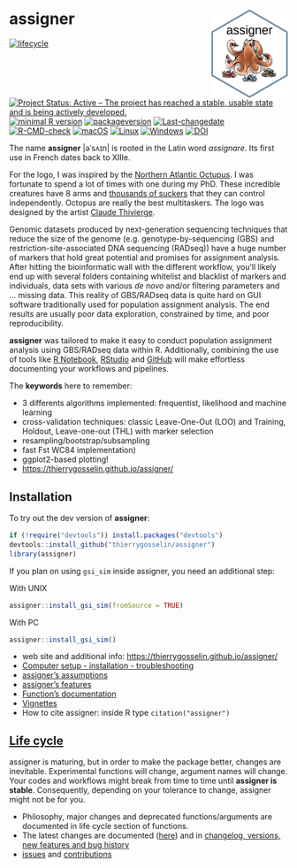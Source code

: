 
# assigner <a href='http://thierrygosselin.github.io/assigner/'><img src='man/figures/logo.png' align="right" height="160" /></a>

<!-- badges: start -->

[![lifecycle](https://img.shields.io/badge/lifecycle-maturing-blue.svg)](https://tidyverse.org/lifecycle/#maturing)
[![Project Status: Active – The project has reached a stable, usable
state and is being actively
developed.](http://www.repostatus.org/badges/latest/active.svg)](http://www.repostatus.org/#active)
[![minimal R
version](https://img.shields.io/badge/R%3E%3D-4.1.0-6666ff.svg)](https://cran.r-project.org/)
[![packageversion](https://img.shields.io/badge/Package%20version-0.7.0-orange.svg)](commits/master)
[![Last-changedate](https://img.shields.io/badge/last%20change-2025--07--01-brightgreen.svg)](/commits/master)
[![R-CMD-check](https://github.com/thierrygosselin/assigner/workflows/R-CMD-check/badge.svg)](https://github.com/thierrygosselin/assigner/actions)
[![macOS](https://github.com/thierrygosselin/assigner/workflows/macOS-latest%20(release)/badge.svg)](https://github.com/thierrygosselin/assigner/actions?workflow=macOS-latest%20(release))
[![Linux](https://github.com/thierrygosselin/assigner/workflows/check-linux//badge.svg)](https://github.com/thierrygosselin/assigner/actions?workflow=check-linux)
[![Windows](https://github.com/thierrygosselin/assigner/workflows/R-CMD-check/badge.svg)](https://github.com/thierrygosselin/assigner/actions?workflow=check-windows)
[![DOI](https://zenodo.org/badge/14548/thierrygosselin/assigner.svg)](https://zenodo.org/badge/latestdoi/14548/thierrygosselin/assigner)
<!-- badges: end -->

The name **assigner** \|əˈsʌɪn\| is rooted in the Latin word
*assignare*. Its first use in French dates back to XIIIe.

For the logo, I was inspired by the [Northern Atlantic
Octupus](https://500px.com/photo/3885192/nature-a-reflexion-by-thierry-gosselin).
I was fortunate to spend a lot of times with one during my PhD. These
incredible creatures have 8 arms and [thousands of
suckers](https://500px.com/photo/3885141/stuck-on-me-by-thierry-gosselin)
that they can control independently. Octopus are really the best
multitaskers. The logo was designed by the artist [Claude
Thivierge](http://www.claudethivierge.com).

Genomic datasets produced by next-generation sequencing techniques that
reduce the size of the genome (e.g. genotype-by-sequencing (GBS) and
restriction-site-associated DNA sequencing (RADseq)) have a huge number
of markers that hold great potential and promises for assignment
analysis. After hitting the bioinformatic wall with the different
workflow, you’ll likely end up with several folders containing whitelist
and blacklist of markers and individuals, data sets with various *de
novo* and/or filtering parameters and … missing data. This reality of
GBS/RADseq data is quite hard on GUI software traditionally used for
population assignment analysis. The end results are usually poor data
exploration, constrained by time, and poor reproducibility.

**assigner** was tailored to make it easy to conduct population
assignment analysis using GBS/RADseq data within R. Additionally,
combining the use of tools like [R
Notebook](http://rmarkdown.rstudio.com/r_notebooks.html),
[RStudio](https://www.rstudio.com) and [GitHub](https://github.com) will
make effortless documenting your workflows and pipelines.

The **keywords** here to remember:

- 3 differents algorithms implemented: frequentist, likelihood and
  machine learning
- cross-validation techniques: classic Leave-One-Out (LOO) and Training,
  Holdout, Leave-one-out (THL) with marker selection
- resampling/bootstrap/subsampling
- fast Fst WC84 implementation)
- ggplot2-based plotting!
- <https://thierrygosselin.github.io/assigner/>

## Installation

To try out the dev version of **assigner**:

``` r
if (!require("devtools")) install.packages("devtools")
devtools::install_github("thierrygosselin/assigner")
library(assigner)
```

If you plan on using `gsi_sim` inside assigner, you need an additional
step:

With UNIX

``` r
assigner::install_gsi_sim(fromSource = TRUE)
```

With PC

``` r
assigner::install_gsi_sim()
```

- web site and additional info:
  <https://thierrygosselin.github.io/assigner/>
- [Computer setup - installation -
  troubleshooting](http://thierrygosselin.github.io/assigner/articles/rad_genomics_computer_setup.html)
- [assigner’s
  assumptions](http://thierrygosselin.github.io/assigner/reference/assignment_ngs.html#assumptions)
- [assigner’s
  features](http://thierrygosselin.github.io/assigner/FEATURES.html)
- [Function’s
  documentation](http://thierrygosselin.github.io/assigner/reference/index.html)
- [Vignettes](http://thierrygosselin.github.io/assigner/articles/index.html)
- How to cite assigner: inside R type `citation("assigner")`

## [Life cycle](https://thierrygosselin.github.io/assigner/articles/life_cycle.html)

assigner is maturing, but in order to make the package better, changes
are inevitable. Experimental functions will change, argument names will
change. Your codes and workflows might break from time to time until
**assigner is stable**. Consequently, depending on your tolerance to
change, assigner might not be for you.

- Philosophy, major changes and deprecated functions/arguments are
  documented in life cycle section of functions.
- The latest changes are documented
  ([here](https://thierrygosselin.github.io/assigner/articles/life_cycle.html))
  and in [changelog, versions, new features and bug
  history](https://thierrygosselin.github.io/assigner/news/index.html)
- [issues](https://github.com/thierrygosselin/assigner/issues/new/choose)
  and
  [contributions](https://github.com/thierrygosselin/assigner/issues/new/choose)
